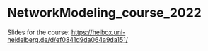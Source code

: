 # NetworkModeling_course_2022

Slides for the course: https://heibox.uni-heidelberg.de/d/ef0841d9da064a9da151/
